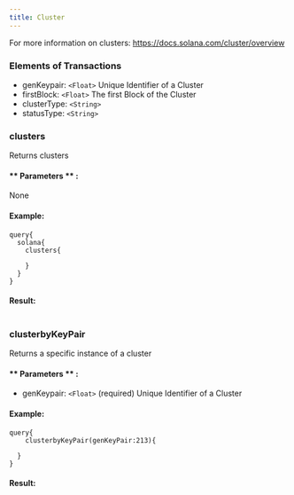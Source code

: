 ```yaml
---
title: Cluster
---
```


For more information on clusters: https://docs.solana.com/cluster/overview

### Elements of Transactions
* genKeypair: `<Float>` Unique Identifier of a Cluster
* firstBlock: `<Float>` The first Block of the Cluster
* clusterType: `<String>` 
* statusType: `<String>` 


### clusters
Returns clusters


#### ** Parameters ** : 

None

#### Example:
```
query{
  solana{
    clusters{

    }
  }
}
```

#### Result:
```

```

### clusterbyKeyPair
Returns a specific instance of a cluster


#### ** Parameters ** : 
* genKeypair: `<Float>` (required) Unique Identifier of a Cluster


#### Example:
```
query{
	clusterbyKeyPair(genKeyPair:213){

  }
}
```

#### Result:
```

```